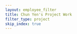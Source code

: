 ```yaml
---
layout: employee_filter
title: Chun Yen's Project Work
filter_type: project
skip_index: true
---
```

